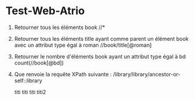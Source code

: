# Test-Web-Atrio
1) Retourner tous les éléments book
  //*
  
2) Retourner tous les éléments title ayant comme parent un élément book avec un attribut type égal à roman
  //book/title[@roman]
  
3) Retourner le nombre d'éléments book ayant un attribut type égal à bd 
  count(//book[@bd])

4) Que renvoie la requête XPath suivante :  /library/library/ancestor-or-self::library
    <title>toto1</title> 
    titi 
    <title>toto2</title> 
    titi 
    <title>toto3</title> 
    titi 
    <title>toto4</title> 
    titi2

